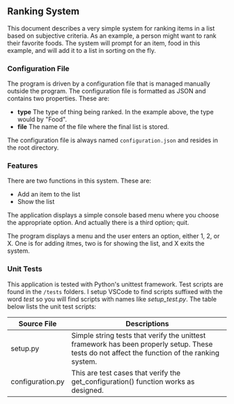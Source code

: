 ## Ranking System
This document describes a very simple system for ranking items in a list based on subjective criteria. As an example, a person might want to rank their favorite foods. The system will prompt for an item, food in this example, and will add it to a list in sorting on the fly.

### Configuration File
The program is driven by a configuration file that is managed manually outside the program. The configuration file is formatted as JSON and contains two properties. These are:
- **type**  The type of thing being ranked. In the example above, the type would by "Food".
- **file**  The name of the file where the final list is stored.

The configuration file is always named `configuration.json` and resides in the root directory.

### Features
There are two functions in this system. These are:

- Add an item to the list
- Show the list

The application displays a simple console based menu where you choose the appropriate option. And actually there is a third option; quit.

The program displays a menu and the user enters an option, either 1, 2, or X. One is for adding itmes, two is for showing the list, and X exits the system.

### Unit Tests
This application is tested with Python's unittest framework. Test scripts are found in the `/tests` folders. I setup VSCode to find scripts suffixed with the word *test* so you  will find scripts with names like *setup_test.py*. The table below lists the unit test scripts:

| Source File      | Descriptions                                                 |
| ---------------- | ------------------------------------------------------------ |
| setup.py         | Simple string tests that verify the unittest framework has been properly setup. These tests do not affect the function of the ranking system. |
| configuration.py | This are test cases that verify the get_configuration() function works as designed. |

